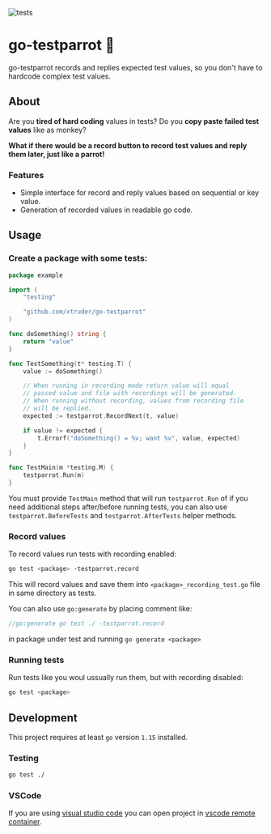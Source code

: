 ![tests](https://github.com/xtruder/go-testparrot/workflows/test/badge.svg)

# go-testparrot :parrot:

go-testparrot records and replies expected test values, so you don't have
to hardcode complex test values.

## About

Are you **tired of hard coding** values in tests?
Do you **copy paste failed test values** like as monkey?

**What if there would be a record button to record test values and reply them
later, just like a parrot!**

### Features

- Simple interface for record and reply values based on sequential or key value.
- Generation of recorded values in readable go code.

## Usage

### Create a package with some tests:

```go
package example

import (
	"testing"

	"github.com/xtruder/go-testparrot"
)

func doSomething() string {
    return "value"
}

func TestSomething(t* testing.T) {
    value := doSomething()

    // When running in recording mode return value will equal
    // passed value and file with recordings will be generated.
    // When running without recording, values from recording file
    // will be replied.
    expected := testparrot.RecordNext(t, value)

    if value != expected {
        t.Errorf("doSomething() = %v; want %v", value, expected)
    }
}

func TestMain(m *testing.M) {
	testparrot.Run(m)
}
```

You must provide `TestMain` method that will run `testparrot.Run` of if you need additional steps after/before running tests, you can also use `testparrot.BeforeTests` and `testparrot.AfterTests` helper methods.

### Record values

To record values run tests with recording enabled:

```bash
go test <package> -testparrot.record
```

This will record values and save them into `<package>_recording_test.go` file in same directory as tests.

You can also use `go:generate` by placing comment like:

```go
//go:generate go test ./ -testparrot.record
```

in package under test and running `go generate <package>`

### Running tests

Run tests like you woul ussually run them, but with recording disabled:

```bash
go test <package>
```

## Development

This project requires at least `go` version `1.15` installed.

### Testing

```bash
go test ./
```

### VSCode

If you are using [visual studio code](https://code.visualstudio.com/) you can open
project in [vscode remote container](https://code.visualstudio.com/docs/remote/containers).
